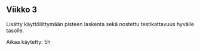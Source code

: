 ## Viikko 3

Lisätty käyttöliittymään pisteen laskenta sekä nostettu testikattavuus hyvälle tasolle.


Aikaa käytetty: 5h
